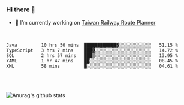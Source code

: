 ### Hi there 👋

- 🔭 I’m currently working on [Taiwan Railway Route Planner](https://github.com/Taiwan-Railway-Route-Planner)

<br/>

<!--START_SECTION:waka-->
```text
Java         10 hrs 50 mins  ████████████▓░░░░░░░░░░░░   51.15 % 
TypeScript   3 hrs 7 mins    ███▓░░░░░░░░░░░░░░░░░░░░░   14.72 % 
SQL          2 hrs 57 mins   ███▒░░░░░░░░░░░░░░░░░░░░░   13.95 % 
YAML         1 hr 47 mins    ██░░░░░░░░░░░░░░░░░░░░░░░   08.45 % 
XML          58 mins         █░░░░░░░░░░░░░░░░░░░░░░░░   04.61 % 
```
<!--END_SECTION:waka-->

<br/>
<br/>

![Anurag's github stats](https://github-readme-stats.vercel.app/api?username=DepickereSven&show_icons=true&theme=tokyonight)



<!--
**DepickereSven/DepickereSven** is a ✨ _special_ ✨ repository because its `README.md` (this file) appears on your GitHub profile.

Here are some ideas to get you started:

- 🔭 I’m currently working on ...
- 🌱 I’m currently learning ...
- 👯 I’m looking to collaborate on ...
- 🤔 I’m looking for help with ...
- 💬 Ask me about ...
- 📫 How to reach me: ...
- 😄 Pronouns: ...
- ⚡ Fun fact: ...
-->
